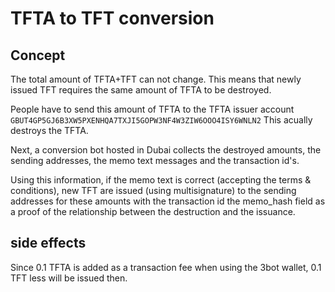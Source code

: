 # TFTA to TFT conversion

## Concept

The total amount of TFTA+TFT can not change. This means that newly issued TFT requires the same amount of TFTA to be destroyed.

People have to send this amount of TFTA to the TFTA issuer account `GBUT4GP5GJ6B3XW5PXENHQA7TXJI5GOPW3NF4W3ZIW6OOO4ISY6WNLN2`
This acually destroys the TFTA.

Next, a conversion bot hosted in Dubai collects the destroyed amounts, the sending addresses, the memo text messages  and the transaction id's.

Using this information,  if the memo text is correct (accepting the terms & conditions), new TFT are issued (using multisignature) to the sending addresses for these amounts with the transaction id the memo_hash field as a proof of the relationship between the destruction and the issuance.

## side effects

Since 0.1 TFTA is added as a transaction fee when using the 3bot wallet, 0.1 TFT less will be issued then. 
